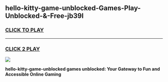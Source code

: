 
## hello-kitty-game-unblocked-Games-Play-Unblocked-&-Free-jb39l
<h3>
<a href="https://premium76.site?title=hello-kitty-game-unblocked&ref=24A">CLICK TO PLAY</a></h3>
<hr>

<h3>
<a href="https://premium76.site?title=hello-kitty-game-unblocked&ref=24A">CLICK 2 PLAY</a>
  
</h3>

<a href="https://premium76.site?title=hello-kitty-game-unblocked&ref=24A"><img src="https://clearcache.store/games.png"></a>


**hello-kitty-game-unblocked games unblocked: Your Gateway to Fun and Accessible Online Gaming**
